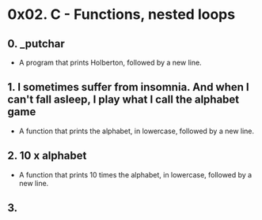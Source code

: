 # 0x02. C - Functions, nested loops
## 0. _putchar
* A program that prints Holberton, followed by a new line.
## 1. I sometimes suffer from insomnia. And when I can't fall asleep, I play what I call the alphabet game
* A function that prints the alphabet, in lowercase, followed by a new line.
## 2. 10 x alphabet
* A function that prints 10 times the alphabet, in lowercase, followed by a new line.
## 3. 